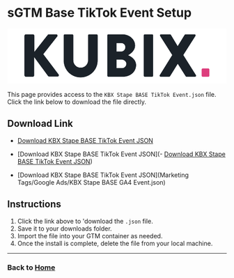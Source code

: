 # sGTM Base TikTok Event Setup
![](https://raw.githubusercontent.com/kyle-williams-kubix/GTM-containers/refs/heads/main/Assets/Logos/Banner.png)

This page provides access to the `KBX Stape BASE TikTok Event.json` file. Click the link below to download the file directly.

## Download Link

- [Download KBX Stape BASE TikTok Event JSON](https://github.com/kyle-williams-kubix/GTM-containers/blob/1a4712a3bb13d656501e67aecd9cac7b35ba0df1/Marketing%20Tags/Base%20KBX/sGTM%20Base%20KBX%20container.json)


- [Download KBX Stape BASE TikTok Event JSON](- [Download KBX Stape BASE TikTok Event JSON](https://github.com/kyle-williams-kubix/GTM-containers/blob/main/Marketing%20Tags/Google%20Ads/KBX%20Stape%20BASE%20GA4%20Event.json))



- [Download KBX Stape BASE TikTok Event JSON](Marketing Tags/Google Ads/KBX Stape BASE GA4 Event.json)

## Instructions

1. Click the link above to 'download the `.json` file.
2. Save it to your downloads folder.
3. Import the file into your GTM container as needed. 
4. Once the install is complete, delete the file from your local machine.

---
### Back to [Home](https://kyle-williams-kubix.github.io/GTM-containers/)
